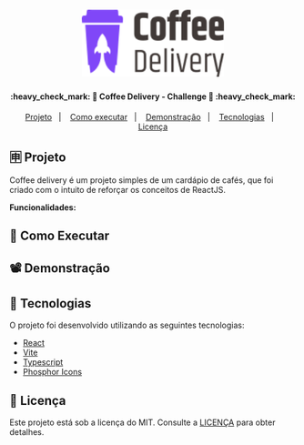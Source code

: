 <h1 align="center">
    <img alt="Coffee cup with rocket lifting off to the cover with text 'Coffee delivery' beside" title="#CoffeeDeliveryLogo" src=".github/logo.svg" width="250px" />
</h1>

<h4 align="center"> 
	:heavy_check_mark: 🚀 Coffee Delivery - Challenge 🚀 :heavy_check_mark:
</h4>

<p align="center">
  <a href="#-projeto">Projeto</a>&nbsp;&nbsp;&nbsp;|&nbsp;&nbsp;&nbsp;
  <a href="#-como-executar">Como executar</a>&nbsp;&nbsp;&nbsp;|&nbsp;&nbsp;&nbsp;
  <a href="#%EF%B8%8F-demonstração">Demonstração</a>&nbsp;&nbsp;&nbsp;|&nbsp;&nbsp;&nbsp;
  <a href="#-tecnologias">Tecnologias</a>&nbsp;&nbsp;&nbsp;|&nbsp;&nbsp;&nbsp;
  <a href="#memo-licença">Licença</a>
</p>

## 🈸 Projeto

Coffee delivery é um projeto simples de um cardápio de cafés, que foi criado com o intuito de reforçar os conceitos de ReactJS.

<b>Funcionalidades:</b>

## 🔧 Como Executar

## 📽️ Demonstração

## 🚀 Tecnologias

O projeto foi desenvolvido utilizando as seguintes tecnologias:

- [React](https://reactjs.org)
- [Vite](https://vitejs.dev)
- [Typescript](https://www.typescriptlang.org)
- [Phosphor Icons](https://phosphoricons.com)

## :memo: Licença
Este projeto está sob a licença do MIT. Consulte a [LICENÇA](LICENSE) para obter detalhes.
